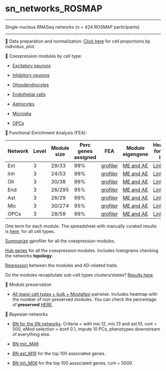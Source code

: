 # sn_networks_ROSMAP

***************************************
Single-nucleus RNASeq networks (n = 424 ROSMAP participants) 
*************************************** 

:small_orange_diamond: Data preparation and normalization:
[Click here](https://rushalz.github.io/sn_networks_ROSMAP/coexpression_net_sn/sn_phenotype.html) for cell proportions by individuo, plot.

:small_orange_diamond: Coexpression modules by cell type:

- [Excitatory neurons](https://rushalz.github.io/sn_networks_ROSMAP/coexpression_net_sn/net_reports/Report_ext.html)

- [Inhibitory neurons](https://rushalz.github.io/sn_networks_ROSMAP/coexpression_net_sn/net_reports/Report_inh.html)

- [Oligodendrocytes](https://rushalz.github.io/sn_networks_ROSMAP/coexpression_net_sn/net_reports/Report_oli.html)

- [Endothelial cells](https://rushalz.github.io/sn_networks_ROSMAP/coexpression_net_sn/net_reports/Report_end.html)

- [Astrocytes](https://rushalz.github.io/sn_networks_ROSMAP/coexpression_net_sn/net_reports/Report_ast.html)

- [Microglia](https://rushalz.github.io/sn_networks_ROSMAP/coexpression_net_sn/net_reports/Report_mic.html)

- [OPCs](https://rushalz.github.io/sn_networks_ROSMAP/coexpression_net_sn/net_reports/Report_opc.html)

:small_orange_diamond: Functional Enrichment Analysis (FEA):

| Network | Level | Module size | Perc genes assigned | FEA | Module eigengene | Heatmap for gene lists |
| ------------- | ------ | ------ | ------ | ------ | ------ | ------ |
| Ext| 3 | 29/33 | 99% | [grofiler](https://rushalz.github.io/sn_networks_ROSMAP/coexpression_net_sn/FEA/gprofiler/Report_gprofiler_cl3_ext.html) | [ME and AE](https://rushalz.github.io/sn_networks_ROSMAP/coexpression_net_sn/eigen_reports/Report_eigen_2nd_ext_lv3.html) | [Link](https://rushalz.github.io/sn_networks_ROSMAP/coexpression_net_sn/FEA/fisher/Report_heatmap_fisher_cl3_ext.html) |
| Inh | 3 | 24/53 | 99% | [grofiler](https://rushalz.github.io/sn_networks_ROSMAP/coexpression_net_sn/FEA/gprofiler/Report_gprofiler_cl3_inh.html) | [ME and AE](https://rushalz.github.io/sn_networks_ROSMAP/coexpression_net_sn/eigen_reports/Report_eigen_2nd_inh_lv3.html) | [Link](https://rushalz.github.io/sn_networks_ROSMAP/coexpression_net_sn/FEA/fisher/Report_heatmap_fisher_cl3_inh.html) |
| Oli | 3 | 30/38 | 99% | [grofiler](https://rushalz.github.io/sn_networks_ROSMAP/coexpression_net_sn/FEA/gprofiler/Report_gprofiler_cl3_oli.html) | [ME and AE](https://rushalz.github.io/sn_networks_ROSMAP/coexpression_net_sn/eigen_reports/Report_eigen_2nd_oli_lv3.html) | [Link](https://rushalz.github.io/sn_networks_ROSMAP/coexpression_net_sn/FEA/fisher/Report_heatmap_fisher_cl3_oli.html) |
| End | 3 | 26/295 | 95% | [grofiler](https://rushalz.github.io/sn_networks_ROSMAP/coexpression_net_sn/FEA/gprofiler/Report_gprofiler_cl3_end.html) | [ME and AE](https://rushalz.github.io/sn_networks_ROSMAP/coexpression_net_sn/eigen_reports/Report_eigen_2nd_end_lv3.html) | [Link](https://rushalz.github.io/sn_networks_ROSMAP/coexpression_net_sn/FEA/fisher/Report_heatmap_fisher_cl3_end.html) |
| Ast | 3 | 26/29 | 99% | [grofiler](https://rushalz.github.io/sn_networks_ROSMAP/coexpression_net_sn/FEA/gprofiler/Report_gprofiler_cl3_ast.html) | [ME and AE](https://rushalz.github.io/sn_networks_ROSMAP/coexpression_net_sn/eigen_reports/Report_eigen_2nd_ast_lv3.html) | [Link](https://rushalz.github.io/sn_networks_ROSMAP/coexpression_net_sn/FEA/fisher/Report_heatmap_fisher_cl3_ast.html) |
| Mic | 3 | 30/274 | 95% | [grofiler](https://rushalz.github.io/sn_networks_ROSMAP/coexpression_net_sn/FEA/gprofiler/Report_gprofiler_cl3_mic.html) | [ME and AE](https://rushalz.github.io/sn_networks_ROSMAP/coexpression_net_sn/eigen_reports/Report_eigen_2nd_mic_lv3.html) | [Link](https://rushalz.github.io/sn_networks_ROSMAP/coexpression_net_sn/FEA/fisher/Report_heatmap_fisher_cl3_mic.html) |
| OPCs | 3 | 28/59 | 99% | [grofiler](https://rushalz.github.io/sn_networks_ROSMAP/coexpression_net_sn/FEA/gprofiler/Report_gprofiler_cl3_opc.html) | [ME and AE](https://rushalz.github.io/sn_networks_ROSMAP/coexpression_net_sn/eigen_reports/Report_eigen_2nd_opc_lv3.html) | [Link](https://rushalz.github.io/sn_networks_ROSMAP/coexpression_net_sn/FEA/fisher/Report_heatmap_fisher_cl3_opc.html) |

One term for each module. The spreadsheet with manually curated results is [here](https://rushalz.github.io/sn_networks_ROSMAP/coexpression_net_sn/FEA/FEA_byModule_SN.xlsx), for all cell types.

[Summarize](https://rushalz.github.io/sn_networks_ROSMAP/coexpression_net_sn/FEA/gprofiler/gprofiler_summarize_sn.html) gprofiler for all the coexpression modules. 

[Hub genes](https://rushalz.github.io/sn_networks_ROSMAP/coexpression_net_sn/hub_genes_sn.html) for all the coexpression modules. Includes histograms checking the networks **topology**.

[Regression](https://rushalz.github.io/sn_networks_ROSMAP/coexpression_net_sn/lr_mod_cov_sn_cl3_adj_cov.html) between the modules and AD-related traits. 

Do the modules recapitulate sub-cell types clusters/states? [Results here](https://rushalz.github.io/sn_networks_ROSMAP/coexpression_net_sn/emods_vs_subcells_jaccard.html).

:small_orange_diamond: Module preservation

- [All major cell types + bulk + Mostafavi](https://rushalz.github.io/sn_networks_ROSMAP/coexpression_net_sn/MP/02_mp_bulk_mostafavi_majorCelltypes.html) pairwise. Includes heatmap with the number of non-preserved modules. You can check the percentage of **preserved** [HERE](https://rushalz.github.io/sn_networks_ROSMAP/coexpression_net_sn//MP/02_mp_proportion_Aug2023.html).

:small_orange_diamond: Bayesian networks

- [BN for the SN networks](https://rushalz.github.io/sn_networks_ROSMAP/coexpression_net_sn/BN/app07_BN_snRNA_hprior.html). Criteria = with mic.12, mic.13 and ast.10, runt = 500, eMod selection = bonf 0.1, impute 10 PCs, phenotypes downstream of everything else.

- [BN mic_M46](https://rushalz.github.io/sn_networks_ROSMAP/coexpression_net_sn/BN/BN_singlenuc_mic_m46.html)

- [BN ast_M19](https://rushalz.github.io/sn_networks_ROSMAP/coexpression_net_sn/BN/BN_singlenuc_ast_m19.html) for the top 100 associated genes.

- [BN inh_M06](https://rushalz.github.io/sn_networks_ROSMAP/coexpression_net_sn/BN/BN_singlenuc_inh_m6.html) for the top 100 associated genes, runt = 5000.



